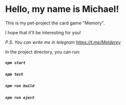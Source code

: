 # Hello, my name is Michael!

This is my pet-project the card game "Memory".

I hope that it'll be interesting for you!

_P.S. You can write me in telegram https://t.me/Melderey_

In the project directory, you can run:

##### `npm start`

##### `npm test`

##### `npm run build`

##### `npm run eject`
